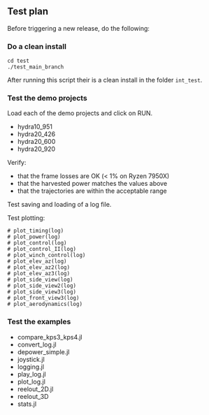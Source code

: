 ## Test plan

Before triggering a new release, do the following:

### Do a clean install
```
cd test
./test_main_branch
```
After running this script their is a clean install in the folder `int_test`.

### Test the demo projects
Load each of the demo projects and click on RUN.
- hydra10_951
- hydra20_426
- hydra20_600
- hydra20_920

Verify:
- that the frame losses are OK (< 1% on Ryzen 7950X)
- that the harvested power matches the values above
- that the trajectories are within the acceptable range

Test saving and loading of a log file.

Test plotting:
```
# plot_timing(log)
# plot_power(log)
# plot_control(log)
# plot_control_II(log)
# plot_winch_control(log)
# plot_elev_az(log)
# plot_elev_az2(log)
# plot_elev_az3(log)
# plot_side_view(log)
# plot_side_view2(log)
# plot_side_view3(log)
# plot_front_view3(log)
# plot_aerodynamics(log)
```

### Test the examples
- compare_kps3_kps4.jl
- convert_log.jl
- depower_simple.jl
- joystick.jl
- logging.jl
- play_log.jl
- plot_log.jl
- reelout_2D.jl
- reelout_3D
- stats.jl
